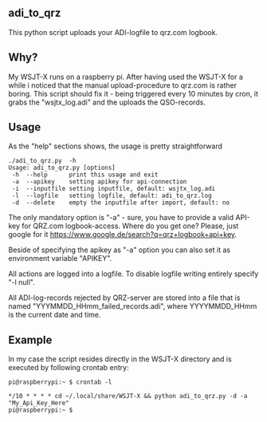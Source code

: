 ## adi_to_qrz

This python script uploads your ADI-logfile to qrz.com logbook.

## Why?
My WSJT-X runs on a raspberry pi. After having used the WSJT-X for a while i noticed that the manual upload-procedure to qrz.com is rather boring.
This script should fix it - being triggered every 10 minutes by cron, it grabs the "wsjtx_log.adi" and the uploads the QSO-records.


## Usage

As the "help" sections shows, the usage is pretty straightforward

```
./adi_to_qrz.py  -h
Usage: adi_to_qrz.py [options]
 -h  --help      print this usage and exit
 -a  --apikey    setting apikey for api-connection
 -i  --inputfile setting inputfile, default: wsjtx_log.adi
 -l  --logfile   setting logfile, default: adi_to_qrz.log
 -d  --delete    empty the inputfile after import, default: no
```

The only mandatory option is "-a" - sure, you have to provide a valid API-key for QRZ.com logbook-access. Where do you get one?
Please, just google for it https://www.google.de/search?q=qrz+logbook+api+key.

Beside of specifying the apikey as "-a" option you can also set it as environment variable "APIKEY".

All actions are logged into a logfile.
To disable logfile writing entirely specify "-l null".

All ADI-log-records rejected by QRZ-server are stored into a file that is named "YYYMMDD_HHmm_failed_records.adi", where YYYYMMDD_HHmm is the current date and time.

## Example

In my case the script resides directly in the WSJT-X directory and is executed by following crontab entry:
```
pi@raspberrypi:~ $ crontab -l

*/10 * * * * cd ~/.local/share/WSJT-X && python adi_to_qrz.py -d -a "My_Api_Key_Here"
pi@raspberrypi:~ $
```
